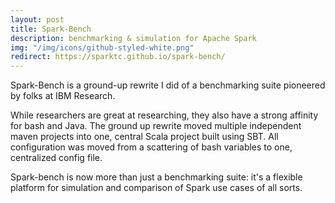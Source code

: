 ```yaml
---
layout: post
title: Spark-Bench
description: benchmarking & simulation for Apache Spark
img: "/img/icons/github-styled-white.png"
redirect: https://sparktc.github.io/spark-bench/
---
```


Spark-Bench is a ground-up rewrite I did of a benchmarking suite pioneered by folks at IBM Research.

While researchers are great at researching, they also have a strong affinity for bash and Java.
The ground up rewrite moved multiple independent maven projects into one, central Scala project built using SBT.
All configuration was moved from a scattering of bash variables to one, centralized config file.

Spark-bench is now more than just a benchmarking suite: it's a flexible platform for simulation and comparison of Spark use cases of all sorts.
